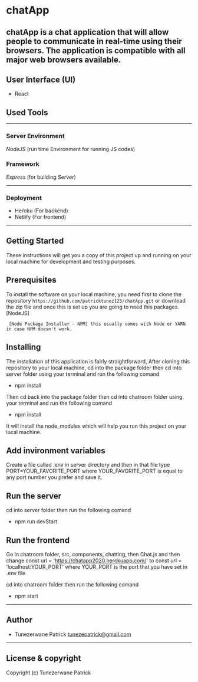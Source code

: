 # chatApp
chatApp is a chat application that will allow people to communicate in real-time using their browsers. The application is compatible with all major web browsers available.
------------------------------------------------------------------------------

## User Interface (UI)
- React

## Used Tools
---

### Server Environment
*NodeJS* (run time Environment for running JS codes)

### Framework
*Express* (for building Server)

---

### Deployment
- Heroku (For backend)
- Netlify (For frontend)

---

## Getting Started
These instructions will get you a copy of this project up and running on your local machine for development and testing purposes.

## Prerequisites
To install the software on your local machine, you need first to clone the repository ```https://github.com/patricktunez123/chatApp.git``` or download the zip file and once this is set up you are going to need this packages. [NodeJS]

```
 [Node Package Installer - NPM] this usually comes with Node or YARN in case NPM doesn't work.
```

## Installing
The installation of this application is fairly straightforward, After cloning this repository to your local machine, cd into the package folder then cd into server folder using your terminal and run the following comand

- npm install

Then cd back into the package folder then cd into chatroom folder using your terminal and run the following comand

- npm install

It will install the node_modules which will help you run this project on your local machine.

## Add invironment variables

Create a file called .env in server directory and then in that file type PORT=YOUR_FAVORITE_PORT where YOUR_FAVORITE_PORT is equal to any port number you prefer and save it.

## Run the server
cd into server folder then run the following comand

- npm run devStart

## Run the frontend
Go in chatroom folder, src, components, chatting, then Chat.js and then change const url = 'https://chatapp2020.herokuapp.com/' to const url = 'localhost:YOUR_PORT' where YOUR_PORT is the port that you have set in .env file

cd into chatroom folder then run the following comand

- npm start

---

## Author
- Tunezerwane Patrick <tunezepatrick@gmail.com>

---

## License & copyright
Copyright (c) Tunezerwane Patrick